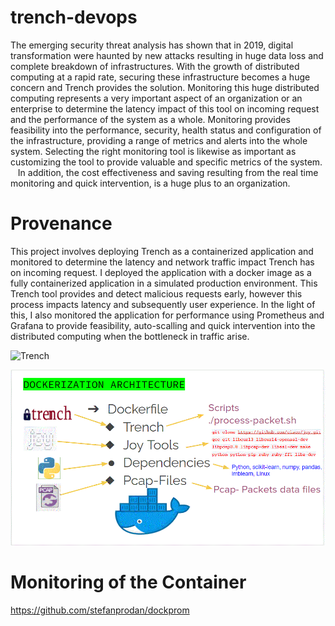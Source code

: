 # trench-devops
The emerging security threat analysis has shown that in 2019, digital transformation were haunted by new attacks resulting in huge data loss and complete breakdown of infrastructures. 
With the growth of distributed computing at a rapid rate, securing these infrastructure becomes a huge concern and Trench provides the solution.
Monitoring this huge distributed computing represents a very important aspect of an organization or an enterprise to determine the latency impact of this tool on incoming request and the performance of the system as a whole. 
Monitoring provides feasibility into the performance, security, health status and configuration of the infrastructure, providing a range of metrics and alerts into the whole system. Selecting the right monitoring tool is likewise as important as customizing the tool to provide valuable and specific metrics of the system.   
In addition, the cost effectiveness and saving resulting from the real time monitoring and quick intervention, is a huge plus to an organization.


# Provenance
This project involves deploying Trench as a containerized application and monitored to determine the latency and network traffic impact Trench has on incoming request. I deployed the application with a docker image as a fully containerized application in a simulated production environment. This Trench tool provides and detect malicious requests early, however this process impacts latency and subsequently user experience. In the light of this, I also monitored the application for performance using Prometheus and Grafana to provide feasibility, auto-scalling and quick intervention into the distributed computing when the bottleneck in traffic arise.

![Trench](https://github.com/Chukudubem/trench/blob/master/images/trench.png?raw=true)
 
![Dokerization](Dokerfile_img.GIF)

# Monitoring of the Container 
https://github.com/stefanprodan/dockprom
